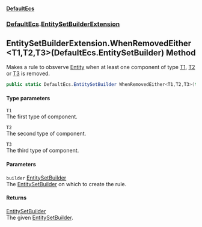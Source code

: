 #### [DefaultEcs](./index.md 'index')
### [DefaultEcs](./DefaultEcs.md 'DefaultEcs').[EntitySetBuilderExtension](./DefaultEcs-EntitySetBuilderExtension.md 'DefaultEcs.EntitySetBuilderExtension')
## EntitySetBuilderExtension.WhenRemovedEither&lt;T1,T2,T3&gt;(DefaultEcs.EntitySetBuilder) Method
Makes a rule to obsverve [Entity](./DefaultEcs-Entity.md 'DefaultEcs.Entity') when at least one component of type [T1](#DefaultEcs-EntitySetBuilderExtension-WhenRemovedEither-T1_T2_T3-(DefaultEcs-EntitySetBuilder)-T1 'DefaultEcs.EntitySetBuilderExtension.WhenRemovedEither&lt;T1,T2,T3&gt;(DefaultEcs.EntitySetBuilder).T1'), [T2](#DefaultEcs-EntitySetBuilderExtension-WhenRemovedEither-T1_T2_T3-(DefaultEcs-EntitySetBuilder)-T2 'DefaultEcs.EntitySetBuilderExtension.WhenRemovedEither&lt;T1,T2,T3&gt;(DefaultEcs.EntitySetBuilder).T2') or [T3](#DefaultEcs-EntitySetBuilderExtension-WhenRemovedEither-T1_T2_T3-(DefaultEcs-EntitySetBuilder)-T3 'DefaultEcs.EntitySetBuilderExtension.WhenRemovedEither&lt;T1,T2,T3&gt;(DefaultEcs.EntitySetBuilder).T3') is removed.  
```C#
public static DefaultEcs.EntitySetBuilder WhenRemovedEither<T1,T2,T3>(this DefaultEcs.EntitySetBuilder builder);
```
#### Type parameters
<a name='DefaultEcs-EntitySetBuilderExtension-WhenRemovedEither-T1_T2_T3-(DefaultEcs-EntitySetBuilder)-T1'></a>
`T1`  
The first type of component.  
  
<a name='DefaultEcs-EntitySetBuilderExtension-WhenRemovedEither-T1_T2_T3-(DefaultEcs-EntitySetBuilder)-T2'></a>
`T2`  
The second type of component.  
  
<a name='DefaultEcs-EntitySetBuilderExtension-WhenRemovedEither-T1_T2_T3-(DefaultEcs-EntitySetBuilder)-T3'></a>
`T3`  
The third type of component.  
  
#### Parameters
<a name='DefaultEcs-EntitySetBuilderExtension-WhenRemovedEither-T1_T2_T3-(DefaultEcs-EntitySetBuilder)-builder'></a>
`builder` [EntitySetBuilder](./DefaultEcs-EntitySetBuilder.md 'DefaultEcs.EntitySetBuilder')  
The [EntitySetBuilder](./DefaultEcs-EntitySetBuilder.md 'DefaultEcs.EntitySetBuilder') on which to create the rule.  
  
#### Returns
[EntitySetBuilder](./DefaultEcs-EntitySetBuilder.md 'DefaultEcs.EntitySetBuilder')  
The given [EntitySetBuilder](./DefaultEcs-EntitySetBuilder.md 'DefaultEcs.EntitySetBuilder').  
